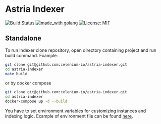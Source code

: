 # Astria Indexer
[![Build Status](https://github.com/celenium-io/astria-indexer/workflows/Build/badge.svg)](https://github.com/celenium-io/astria-indexer/actions?query=branch%main+workflow%3A%22Build%22)
[![made_with golang](https://img.shields.io/badge/made_with-golang-blue.svg)](https://golang.org/)
[![License: MIT](https://img.shields.io/badge/License-MIT-yellow.svg)](https://opensource.org/licenses/MIT)

## Standalone

To run indexer clone repository, open directory containing project and run build command. Example:

```bash
git clone git@github.com:celenium-io/astria-indexer.git
cd astria-indexer
make build
```

or by docker compose


```bash
git clone git@github.com:celenium-io/astria-indexer.git
cd astria-indexer
docker-compose up -d --build
```

You have to set environment variables for customizing instances and indexing logic. Example of environment file can be found [here](.env.example).
